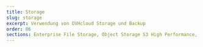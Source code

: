 ```yaml
---
title: Storage
slug: storage
excerpt: Verwendung von OVHcloud Storage und Backup
order: 06
sections: Enterprise File Storage, Object Storage S3 High Performance, Object Storage Standard (Swift), Public Cloud Archive, Veeam, Cloud Disk Array, NAS
---
```

